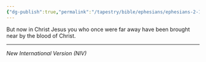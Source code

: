 ```yaml
---
{"dg-publish":true,"permalink":"/tapestry/bible/ephesians/ephesians-2-13/","title":"Ephesians 2:13","hide":true,"tags":["bible-verse","bible-verse"],"dgHomeLink":true,"dgShowLocalGraph":true,"dgEnableSearch":true}
---
```


But now in Christ Jesus you who once were far away have been brought near by the blood of Christ.

---
*New International Version (NIV)*


